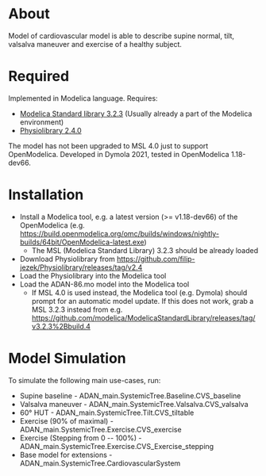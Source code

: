 # About
Model of cardiovascular model is able to describe  supine normal, tilt, valsalva maneuver and exercise of a healthy subject.

# Required

Implemented in Modelica language. Requires:

- [Modelica Standard library 3.2.3](https://github.com/modelica/ModelicaStandardLibrary/releases/tag/v3.2.3%2Bbuild.4) (Usually already a part of the Modelica environment)
- [Physiolibrary 2.4.0](https://github.com/filip-jezek/Physiolibrary/releases/tag/v2.4)

The model has not been upgraded to MSL 4.0 just to support OpenModelica. Developed in Dymola 2021, tested in OpenModelica 1.18-dev66.

# Installation
- Install a Modelica tool, e.g. a latest version (>= v1.18-dev66) of the OpenModelica (e.g. https://build.openmodelica.org/omc/builds/windows/nightly-builds/64bit/OpenModelica-latest.exe) 
  - The MSL (Modelica Standard Library) 3.2.3 should be already loaded
- Download Physiolibrary from https://github.com/filip-jezek/Physiolibrary/releases/tag/v2.4
- Load the Physiolibrary into the Modelica tool
- Load the ADAN-86.mo model into the Modelica tool
  - If MSL 4.0 is used instead, the Modelica tool (e.g. Dymola) should prompt for an automatic model update. If this does not work, grab a MSL 3.2.3 instead from e.g. https://github.com/modelica/ModelicaStandardLibrary/releases/tag/v3.2.3%2Bbuild.4
  
# Model Simulation
To simulate the following main use-cases, run:
- Supine baseline - ADAN_main.SystemicTree.Baseline.CVS_baseline
- Valsalva maneuver - ADAN_main.SystemicTree.Valsalva.CVS_valsalva
- 60° HUT - ADAN_main.SystemicTree.Tilt.CVS_tiltable
- Exercise (90% of maximal) - ADAN_main.SystemicTree.Exercise.CVS_exercise
- Exercise (Stepping from 0 -- 100%) - ADAN_main.SystemicTree.Exercise.CVS_Exercise_stepping
- Base model for extensions - ADAN_main.SystemicTree.CardiovascularSystem


